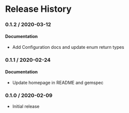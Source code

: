 # Release History

### 0.1.2 / 2020-03-12

#### Documentation

* Add Configuration docs and update enum return types

### 0.1.1 / 2020-02-24

#### Documentation

* Update homepage in README and gemspec

### 0.1.0 / 2020-02-09

* Initial release
